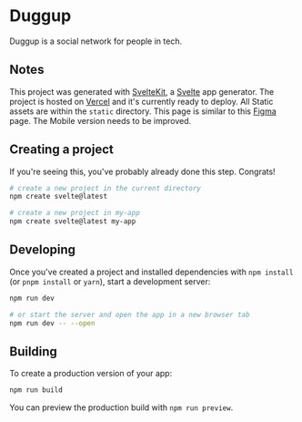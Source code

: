 # Duggup

Duggup is a social network for people in tech.


## Notes

This project was generated with [SvelteKit](https://kit.svelte.dev/), a [Svelte](https://svelte.dev/) app generator.
The project is hosted on [Vercel](https://duggup-rho.vercel.app/) and it's currently ready to deploy.
All Static assets are within the `static` directory.
This page is similar to this [Figma](https://www.figma.com/file/u1B8DTArPwpnzBcMR04fvH/Timeline---Duggup?type=design&node-id=7-9899&mode=design&t=G3wlcLCsemy8hbuh-0) page.
The Mobile version needs to be improved.

## Creating a project

If you're seeing this, you've probably already done this step. Congrats!

```bash
# create a new project in the current directory
npm create svelte@latest

# create a new project in my-app
npm create svelte@latest my-app
```

## Developing

Once you've created a project and installed dependencies with `npm install` (or `pnpm install` or `yarn`), start a development server:

```bash
npm run dev

# or start the server and open the app in a new browser tab
npm run dev -- --open
```

## Building

To create a production version of your app:

```bash
npm run build
```

You can preview the production build with `npm run preview`.
